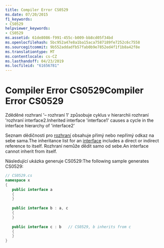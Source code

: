 ```yaml
---
title: Compiler Error CS0529
ms.date: 07/20/2015
f1_keywords:
- CS0529
helpviewer_keywords:
- CS0529
ms.assetid: 61de8086-f991-455c-b009-bb8cd05f34bd
ms.openlocfilehash: 5bc952a47e8a1ba15aca7587189fe7252c6c7558
ms.sourcegitcommit: 9b552addadfb57fab0b9e7852ed4f1f1b8a42f8e
ms.translationtype: MT
ms.contentlocale: cs-CZ
ms.lasthandoff: 04/23/2019
ms.locfileid: "61656781"
---
```

# <a name="compiler-error-cs0529"></a><span data-ttu-id="4832e-102">Compiler Error CS0529</span><span class="sxs-lookup"><span data-stu-id="4832e-102">Compiler Error CS0529</span></span>
<span data-ttu-id="4832e-103">Zděděné rozhraní '– rozhraní 1' způsobuje cyklus v hierarchii rozhraní 'rozhraní interface2.</span><span class="sxs-lookup"><span data-stu-id="4832e-103">Inherited interface 'interface1' causes a cycle in the interface hierarchy of 'interface2'</span></span>  
  
 <span data-ttu-id="4832e-104">Seznam dědičnosti pro [rozhraní](../../csharp/language-reference/keywords/interface.md) obsahuje přímý nebo nepřímý odkaz na sebe sama.</span><span class="sxs-lookup"><span data-stu-id="4832e-104">The inheritance list for an [interface](../../csharp/language-reference/keywords/interface.md) includes a direct or indirect reference to itself.</span></span> <span data-ttu-id="4832e-105">Rozhraní nemůže dědit samo od sebe.</span><span class="sxs-lookup"><span data-stu-id="4832e-105">An interface cannot inherit from itself.</span></span>  
  
 <span data-ttu-id="4832e-106">Následující ukázka generuje CS0529:</span><span class="sxs-lookup"><span data-stu-id="4832e-106">The following sample generates CS0529:</span></span>  
  
```csharp  
// CS0529.cs  
namespace x  
{  
   public interface a  
   {  
   }  
  
   public interface b : a, c  
   {  
   }  
  
   public interface c : b   // CS0529, b inherits from c  
   {  
   }  
}  
```

